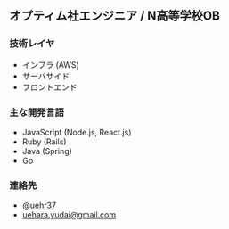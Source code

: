## オプティム社エンジニア / N高等学校OB
### 技術レイヤ
- インフラ (AWS)
- サーバサイド
- フロントエンド

### 主な開発言語
- JavaScript (Node.js, React.js)
- Ruby (Rails)
- Java (Spring)
- Go

### 連絡先
- [@uehr37](https://twitter.com/uehr37)
- uehara.yudai@gmail.com
